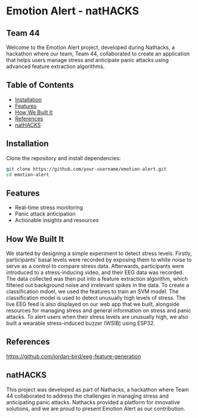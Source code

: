 # Emotion Alert - natHACKS

## Team 44

Welcome to the Emotion Alert project, developed during Nathacks, a hackathon where our team, Team 44, collaborated to create an application that helps users manage stress and anticipate panic attacks using advanced feature extraction algorithms.

## Table of Contents

- [Installation](#installation)
- [Features](#features)
- [How We Built It](#how-we-built-it)
- [References](#references)
- [natHACKS](#nathacks)

## Installation

Clone the repository and install dependencies:

```bash
git clone https://github.com/your-username/emotion-alert.git
cd emotion-alert
```

## Features
- Real-time stress monitoring
- Panic attack anticipation
- Actionable insights and resources

## How We Built It

We started by designing a simple experiment to detect stress levels. Firstly, participants’ basal levels were recorded by exposing them to white noise to serve as a control to compare stress data. Afterwards, participants were introduced to a stress-inducing video, and their EEG data was recorded. The data collected was then put into a feature extraction algorithm, which filtered out background noise and irrelevant spikes in the data. To create a classification mdoel, we used the features to train an SVM model. The classification model is used to detect unusually high levels of stress. The live EEG feed is also displayed on our web app that we built, alongside resources for managing stress and general information on stress and panic attacks. To alert users when their stress levels are unusually high, we also built a wearable stress-induced buzzer (WSIB) using ESP32.

## References 
https://github.com/jordan-bird/eeg-feature-generation

## natHACKS

This project was developed as part of Nathacks, a hackathon where Team 44 collaborated to address the challenges in managing stress and anticipating panic attacks. Nathacks provided a platform for innovative solutions, and we are proud to present Emotion Alert as our contribution.

